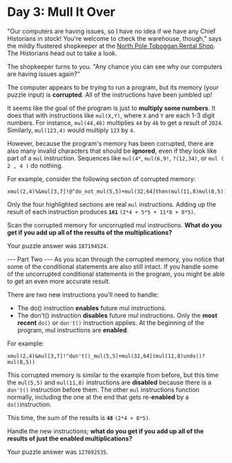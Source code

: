 # Day 3: Mull It Over
"Our computers are having issues, so I have no idea if we have any Chief Historians in stock! You're welcome to check the warehouse, though," says the mildly flustered shopkeeper at the [North Pole Toboggan Rental Shop](https://adventofcode.com/2020/day/2). The Historians head out to take a look.

The shopkeeper turns to you. "Any chance you can see why our computers are having issues again?"

The computer appears to be trying to run a program, but its memory (your puzzle input) is **corrupted**. All of the instructions have been jumbled up!

It seems like the goal of the program is just to **multiply some numbers**. It does that with instructions like `mul(X,Y)`, where `X` and `Y` are each 1-3 digit numbers. For instance, `mul(44,46)` multiplies `44` by `46` to get a result of `2024`. Similarly, `mul(123,4)` would multiply `123` by `4`.

However, because the program's memory has been corrupted, there are also many invalid characters that should be **ignored**, even if they look like part of a `mul` instruction. Sequences like `mul(4*`, `mul(6,9!`, `?(12,34)`, or `mul ( 2 , 4 )` do nothing.

For example, consider the following section of corrupted memory:

```
xmul(2,4)%&mul[3,7]!@^do_not_mul(5,5)+mul(32,64]then(mul(11,8)mul(8,5))
```
Only the four highlighted sections are real `mul` instructions. Adding up the result of each instruction produces **`161`** `(2*4 + 5*5 + 11*8 + 8*5)`.

Scan the corrupted memory for uncorrupted mul instructions. **What do you get if you add up all of the results of the multiplications?**

Your puzzle answer was `187194524`.

--- Part Two ---
As you scan through the corrupted memory, you notice that some of the conditional statements are also still intact. If you handle some of the uncorrupted conditional statements in the program, you might be able to get an even more accurate result.

There are two new instructions you'll need to handle:

- The do() instruction **enables** future mul instructions.
- The don't() instruction **disables** future mul instructions.
Only the **most recent** `do()` or `don't()` instruction applies. At the beginning of the program, mul instructions are **enabled**.

For example:
```
xmul(2,4)&mul[3,7]!^don't()_mul(5,5)+mul(32,64](mul(11,8)undo()?mul(8,5))
```
This corrupted memory is similar to the example from before, but this time the `mul(5,5)` and `mul(11,8)` instructions are **disabled** because there is a `don't()` instruction before them. The other `mul` instructions function normally, including the one at the end that gets re-**enabled** by a `do()`instruction.

This time, the sum of the results is **`48`** `(2*4 + 8*5)`.

Handle the new instructions; **what do you get if you add up all of the results of just the enabled multiplications?**

Your puzzle answer was `127092535`.

